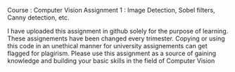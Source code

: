Course : Computer Vision
Assignment 1 : Image Detection, Sobel filters, Canny detection, etc.

I have uploaded this assignment in github solely for the purpose of learning. These assignements have been changed every trimester.
Copying or using this code in an unethical manner for university assignements can get flagged for plagirism.
Please use this assignment as a source of gaining knowledge and building your basic skills in the field of Computer Vision
